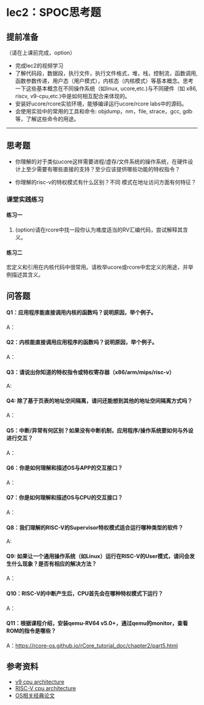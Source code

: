# lec2：SPOC思考题

## **提前准备**
（请在上课前完成，option）

- 完成lec2的视频学习
- 了解代码段，数据段，执行文件，执行文件格式，堆，栈，控制流，函数调用,函数参数传递，用户态（用户模式），内核态（内核模式）等基本概念。思考一下这些基本概念在不同操作系统（如linux, ucore,etc.)与不同硬件（如 x86, riscv, v9-cpu,etc.)中是如何相互配合来体现的。
- 安装好ucore/rcore实验环境，能够编译运行ucore/rcore labs中的源码。
- 会使用实验中的常用的工具和命令: objdump，nm，file, strace，gcc, gdb等，了解这些命令的用途。

---

## 思考题

- 你理解的对于类似ucore这样需要进程/虚存/文件系统的操作系统，在硬件设计上至少需要有哪些直接的支持？至少应该提供哪些功能的特权指令？

- 你理解的risc-v的特权模式有什么区别？不同 模式在地址访问方面有何特征？

  

### 课堂实践练习

#### 练习一

1. (option)请在rcore中找一段你认为难度适当的RV汇编代码，尝试解释其含义。


#### 练习二

宏定义和引用在内核代码中很常用。请枚举ucore或rcore中宏定义的用途，并举例描述其含义。


## 问答题

#### Q1：应用程序能直接调用内核的函数吗？说明原因，举个例子。
A：

#### Q2：内核能直接调用应用程序的函数吗？说明原因，举个例子。
A：

#### Q3：请说出你知道的特权指令或特权寄存器（x86/arm/mips/risc-v）
A:

#### Q4: 除了基于页表的地址空间隔离，请问还能想到其他的地址空间隔离方式吗？
A：

#### Q5：中断/异常有何区别？如果没有中断机制，应用程序/操作系统要如何与外设进行交互？
A：

#### Q6：你是如何理解和描述OS与APP的交互接口？
A：

#### Q7：你是如何理解和描述OS与CPU的交互接口？
A：

#### Q8：我们理解的RISC-V的Supervisor特权模式适合运行哪种类型的软件？
A:

#### Q9: 如果让一个通用操作系统（如Linux）运行在RISC-V的User模式，请问会发生什么现象？是否有相应的解决方法？
A：

#### Q10：RISC-V的中断产生后，CPU首先会在哪种特权模式下运行？
A：

#### Q11：根据课程介绍，安装qemu-RV64  v5.0+，通过qemu的monitor，查看ROM的指令是哪些？
A：https://rcore-os.github.io/rCore_tutorial_doc/chapter2/part5.html


## 参考资料
 - [v9 cpu architecture](https://github.com/chyyuu/os_tutorial_lab/blob/master/v9_computer/docs/v9_computer.md)
 - [RISC-V cpu architecture](http://www.riscvbook.com/chinese/)
 - [OS相关经典论文](https://github.com/chyyuu/aos_course_info/blob/master/readinglist.md)
